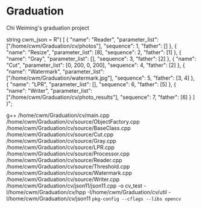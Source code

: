 # Graduation
Chi Weiming's graduation project

string cwm_json = 
    R"(
      [
        {
          "name": "Reader",
          "parameter_list": ["/home/cwm/Graduation/cv/photos"],
          "sequence": 1,
          "father": []
        },
        {
          "name": "Resize",
          "parameter_list": [8],
          "sequence": 2,
          "father": [1]
        },
        {
          "name": "Gray",
          "parameter_list": [],
          "sequence": 3,
          "father": [2]
        },
        {
          "name": "Cut",
          "parameter_list": [0, 200, 0, 200],
          "sequence": 4,
          "father": [2]
        },
        {
          "name": "Watermark",
          "parameter_list": ["/home/cwm/Graduation/watermark.jpg"],
          "sequence": 5,
          "father": [3, 4]
        },
        {
          "name": "LPR",
          "parameter_list": [],
          "sequence": 6,
          "father": [5]
        },
        {
          "name": "Writer",
          "parameter_list": ["/home/cwm/Graduation/cv/photo_results"],
          "sequence": 7,
          "father": [6]
        }
      ]
    )";

g++ /home/cwm/Graduation/cv/main.cpp /home/cwm/Graduation/cv/source/ObjectFactory.cpp /home/cwm/Graduation/cv/source/BaseClass.cpp /home/cwm/Graduation/cv/source/Cut.cpp /home/cwm/Graduation/cv/source/Gray.cpp /home/cwm/Graduation/cv/source/LPR.cpp /home/cwm/Graduation/cv/source/Processor.cpp /home/cwm/Graduation/cv/source/Reader.cpp /home/cwm/Graduation/cv/source/Threshold.cpp /home/cwm/Graduation/cv/source/Watermark.cpp /home/cwm/Graduation/cv/source/Writer.cpp /home/cwm/Graduation/cv/json11/json11.cpp -o cv_test -I/home/cwm/Graduation/cv/hpp -I/home/cwm/Graduation/cv/util -I/home/cwm/Graduation/cv/json11  `pkg-config --cflags --libs opencv`